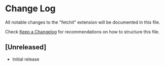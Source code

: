# Change Log

All notable changes to the "fetchit" extension will be documented in this file.

Check [Keep a Changelog](http://keepachangelog.com/) for recommendations on how to structure this file.

## [Unreleased]

- Initial release